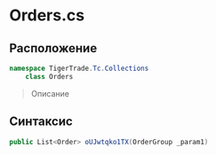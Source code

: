 
# Orders.cs
## Расположение
```csharp
namespace TigerTrade.Tc.Collections  
    class Orders
```

> Описание

## Синтаксис
```csharp
public List<Order> oUJwtqko1TX(OrderGroup _param1)
```
